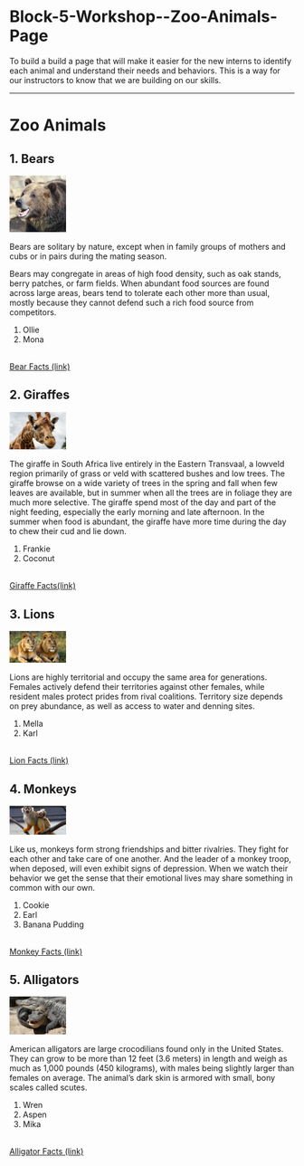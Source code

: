 # Block-5-Workshop--Zoo-Animals-Page
To build a build a page that will make it easier for the new interns to identify each animal and understand their needs and behaviors. This is a way for our instructors to know that we are building on our skills. 

<!DOCTYPE html>
<html lang="en">
    <This site will build a page that will make it easier for the new interns to identify each animal and understand their needs and behaviors.>

</head>
<body>
		<hr>
		<!-- Headings -->
		<h1>Zoo Animals</h1
			<br>
		<h2>1. Bears</h2>
        <!-- Image -->
			<a href="bear.png">
				<img src="bear.png" alt="brown bear" width="100">
			</a>
            <p>Bears are solitary by nature, except when in family groups of mothers and cubs or in pairs during the mating season.</p>
            <p>Bears may congregate in areas of high food density, such as oak stands, berry patches, or farm fields. When abundant food sources are found across large areas, bears tend to tolerate each other more than usual, mostly because they cannot defend such a rich food source from competitors.</p>
            <!-- List -->
		<ol>
			<li>Ollie</li>
			<li>Mona</li>
		</ol>
        <br>
		<a href="https://myfwc.com/wildlifehabitats/wildlife/bear/facts/behavior/#:~:text=Bears%20are%20solitary%20by%20nature,berry%20patches%2C%20or%20farm%20fields.">Bear Facts (link)</a>
		<br>
		<h2>2. Giraffes</h2>
        <a href="giraffe.png">
            <img src="giraffe.png" alt="Male giraffe" width="100">
        </a>
        <p>The giraffe in South Africa live entirely in the Eastern Transvaal, a lowveld region primarily of grass or veld with scattered bushes and low trees. The giraffe browse on a wide variety of trees in the spring and fall when few leaves are available, but in summer when all the trees are in foliage they are much more selective. The giraffe spend most of the day and part of the night feeding, especially the early morning and late afternoon. In the summer when food is abundant, the giraffe have more time during the day to chew their cud and lie down.</p>
		<!-- List -->
		<ol>
			<li>Frankie</li>
			<li>Coconut</li>
		</ol>
        <br>
		<a href="https://ielc.libguides.com/sdzg/factsheets/giraffes/behavior">Giraffe Facts(link)</a>
		<br>
        <h2>3. Lions</h2>
        <a href="lion.png">
            <img src="lion.png" alt="pair of Lions" width="100">
        </a>
        <p>Lions are highly territorial and occupy the same area for generations. Females actively defend their territories against other females, while resident males protect prides from rival coalitions. Territory size depends on prey abundance, as well as access to water and denning sites.</p>
		<!-- List -->
		<ol>
			<li>Mella</li>
			<li>Karl</li>
		</ol>
        <br>
		<a href="https://cbs.umn.edu/lion-research-center/all-about-lions/social-behavior#:~:text=Lions%20are%20highly%20territorial%20and,to%20water%20and%20denning%20sites.">Lion Facts (link)</a>
		<br>
        <h2>4. Monkeys</h2>
        <a href="monkey.png">
            <img src="monkey.png" alt="Monkey mama and baby" width="100">
        </a>
        <p>Like us, monkeys form strong friendships and bitter rivalries. They fight for each other and take care of one another. And the leader of a monkey troop, when deposed, will even exhibit signs of depression. When we watch their behavior we get the sense that their emotional lives may share something in common with our own.</p>
		<!-- List -->
		<ol>
			<li>Cookie</li>
			<li>Earl</li>
            <li>Banana Pudding</li>
		</ol>
        <br>
		<a href="https://www.pbs.org/wnet/nature/clever-monkeys-monkeys-and-emotion/4244/#:~:text=Like%20us%2C%20monkeys%20form%20strong,even%20exhibit%20signs%20of%20depression.">Monkey Facts (link)</a>
		<br>
        <h2>5. Alligators</h2>
		<!-- List -->
        <a href="alligator.png">
            <img src="alligator.png" alt="Pair of Alligators" width="100">
        </a>
        <p>American alligators are large crocodilians found only in the United States. They can grow to be more than 12 feet (3.6 meters) in length and weigh as much as 1,000 pounds (450 kilograms), with males being slightly larger than females on average. The animal’s dark skin is armored with small, bony scales called scutes.</p>
		<ol>
			<li>Wren</li>
			<li>Aspen</li>
            <li>Mika </li>
		</ol>
		<br>
		<a href="https://www.nwf.org/Educational-Resources/Wildlife-Guide/Reptiles/American-Alligator">Alligator Facts (link)</a>
		<br>
	</body>
</html>
</html>
